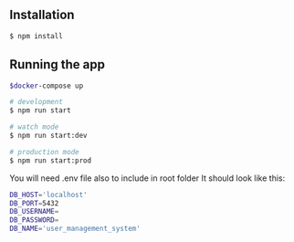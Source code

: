 ## Installation

```bash
$ npm install
```

## Running the app

```bash
$docker-compose up

# development
$ npm run start

# watch mode
$ npm run start:dev

# production mode
$ npm run start:prod
```
You will need .env file also to include in root folder
It should look like this:
```bash
DB_HOST='localhost'
DB_PORT=5432
DB_USERNAME=
DB_PASSWORD=
DB_NAME='user_management_system'
```
